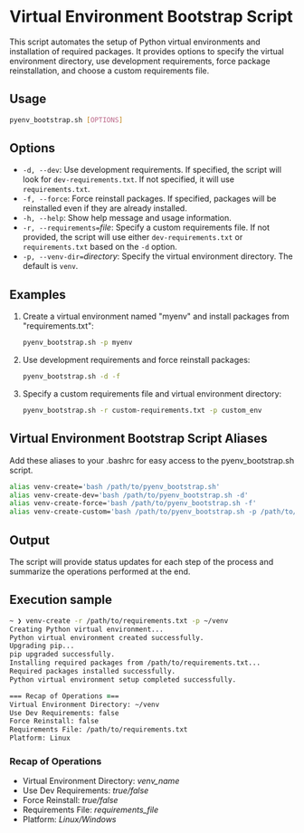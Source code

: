 # Virtual Environment Bootstrap Script

This script automates the setup of Python virtual environments and installation of required packages. It provides options to specify the virtual environment directory, use development requirements, force package reinstallation, and choose a custom requirements file.

## Usage

```bash
pyenv_bootstrap.sh [OPTIONS]
```

## Options

- `-d, --dev`: Use development requirements. If specified, the script will look for `dev-requirements.txt`. If not specified, it will use `requirements.txt`.
- `-f, --force`: Force reinstall packages. If specified, packages will be reinstalled even if they are already installed.
- `-h, --help`: Show help message and usage information.
- `-r, --requirements=`*file*: Specify a custom requirements file. If not provided, the script will use either `dev-requirements.txt` or `requirements.txt` based on the `-d` option.
- `-p, --venv-dir=`*directory*: Specify the virtual environment directory. The default is `venv`.

## Examples

1. Create a virtual environment named "myenv" and install packages from "requirements.txt":
   ```bash
   pyenv_bootstrap.sh -p myenv
   ```

2. Use development requirements and force reinstall packages:
   ```bash
   pyenv_bootstrap.sh -d -f
   ```

3. Specify a custom requirements file and virtual environment directory:
   ```bash
   pyenv_bootstrap.sh -r custom-requirements.txt -p custom_env
   ```


## Virtual Environment Bootstrap Script Aliases

Add these aliases to your .bashrc for easy access to the pyenv_bootstrap.sh script.

```bash
alias venv-create='bash /path/to/pyenv_bootstrap.sh'
alias venv-create-dev='bash /path/to/pyenv_bootstrap.sh -d'
alias venv-create-force='bash /path/to/pyenv_bootstrap.sh -f'
alias venv-create-custom='bash /path/to/pyenv_bootstrap.sh -p /path/to/custom_env -r /path/to/custom-requirements.txt'
```

## Output

The script will provide status updates for each step of the process and summarize the operations performed at the end.

## Execution sample

```zsh
~ ❯ venv-create -r /path/to/requirements.txt -p ~/venv
Creating Python virtual environment...
Python virtual environment created successfully.
Upgrading pip...
pip upgraded successfully.
Installing required packages from /path/to/requirements.txt...
Required packages installed successfully.
Python virtual environment setup completed successfully.

=== Recap of Operations ===
Virtual Environment Directory: ~/venv
Use Dev Requirements: false
Force Reinstall: false
Requirements File: /path/to/requirements.txt
Platform: Linux
```

### Recap of Operations

- Virtual Environment Directory: *venv_name*
- Use Dev Requirements: *true/false*
- Force Reinstall: *true/false*
- Requirements File: *requirements_file*
- Platform: *Linux/Windows*
